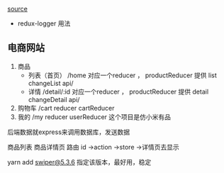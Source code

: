 [source](https://github.com/qiangliyu/-React-/blob/master/src/store/index.js)
- redux-logger 用法


## 电商网站
1. 商品
    - 列表（首页） /home   对应一个reducer ， productReducer 提供 list changeList  api/
    - 详情  /detail/:id  对应一个reducer ， productReducer 提供 detail changeDetail  api/
2. 购物车  /cart    reducer cartReducer
3. 我的 /my      reducer userReducer
这个项目是仿小米有品

后端数据就express来调用数据库，发送数据

商品列表
商品详情页
路由    id ->action ->store ->详情页去显示

yarn add swiper@5.3.6   指定该版本，最好用，稳定